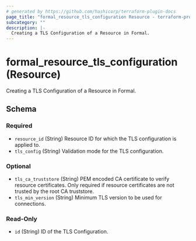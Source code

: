 ```yaml
---
# generated by https://github.com/hashicorp/terraform-plugin-docs
page_title: "formal_resource_tls_configuration Resource - terraform-provider-formal"
subcategory: ""
description: |-
  Creating a TLS Configuration of a Resource in Formal.
---
```


# formal_resource_tls_configuration (Resource)

Creating a TLS Configuration of a Resource in Formal.



<!-- schema generated by tfplugindocs -->
## Schema

### Required

- `resource_id` (String) Resource ID for which the TLS configuration is applied to.
- `tls_config` (String) Validation mode for the TLS configuration.

### Optional

- `tls_ca_truststore` (String) PEM encoded CA certificate to verify resource certificates. Only required if resource certificates are not trusted by the root CA truststore.
- `tls_min_version` (String) Minimum TLS version to be used for connections.

### Read-Only

- `id` (String) ID of the TLS Configuration.
